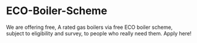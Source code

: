 # ECO-Boiler-Scheme
We are offering free, A rated gas boilers via free ECO boiler scheme, subject to eligibility and survey, to people who really need them. Apply here!
